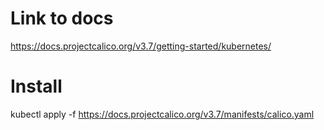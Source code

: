 # Link to docs

  https://docs.projectcalico.org/v3.7/getting-started/kubernetes/

# Install

  kubectl apply -f https://docs.projectcalico.org/v3.7/manifests/calico.yaml
